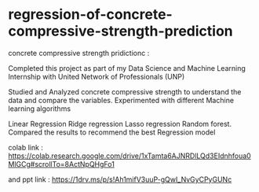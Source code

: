 # regression-of-concrete-compressive-strength-prediction

concrete compressive strength pridictionc :

Completed this project as part of my Data Science and Machine Learning Internship with United Network of Professionals (UNP)

Studied and Analyzed concrete compressive strength to understand the data and compare the variables. Experimented with different Machine learning algorithms

Linear Regression Ridge regression Lasso regression
Random forest. Compared the results to recommend the best Regression model

colab link : https://colab.research.google.com/drive/1xTamta6AJNRDlLQd3EIdnhfoua0MlGCg#scrollTo=8ActNpQHgFo1

and ppt link : https://1drv.ms/p/s!Ah1mifV3uuP-gQwI_NvGyCPyGUNc


